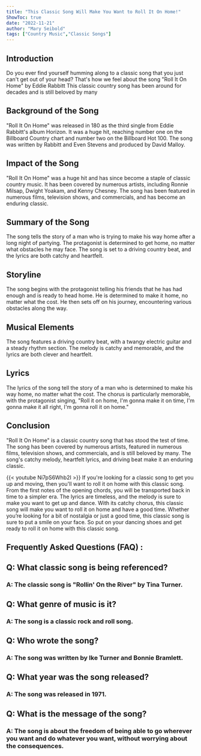 ```yaml
---
title: "This Classic Song Will Make You Want to Roll It On Home!"
ShowToc: true 
date: "2022-11-21"
author: "Mary Seibold" 
tags: ["Country Music","Classic Songs"]
---
```

## Introduction

Do you ever find yourself humming along to a classic song that you just can't get out of your head? That's how we feel about the song "Roll It On Home" by Eddie Rabbitt This classic country song has been around for decades and is still beloved by many

## Background of the Song

"Roll It On Home" was released in 180 as the third single from Eddie Rabbitt's album Horizon. It was a huge hit, reaching number one on the Billboard Country chart and number two on the Billboard Hot 100. The song was written by Rabbitt and Even Stevens and produced by David Malloy.

## Impact of the Song

"Roll It On Home" was a huge hit and has since become a staple of classic country music. It has been covered by numerous artists, including Ronnie Milsap, Dwight Yoakam, and Kenny Chesney. The song has been featured in numerous films, television shows, and commercials, and has become an enduring classic.

## Summary of the Song

The song tells the story of a man who is trying to make his way home after a long night of partying. The protagonist is determined to get home, no matter what obstacles he may face. The song is set to a driving country beat, and the lyrics are both catchy and heartfelt.

## Storyline

The song begins with the protagonist telling his friends that he has had enough and is ready to head home. He is determined to make it home, no matter what the cost. He then sets off on his journey, encountering various obstacles along the way.

## Musical Elements

The song features a driving country beat, with a twangy electric guitar and a steady rhythm section. The melody is catchy and memorable, and the lyrics are both clever and heartfelt.

## Lyrics

The lyrics of the song tell the story of a man who is determined to make his way home, no matter what the cost. The chorus is particularly memorable, with the protagonist singing, "Roll it on home, I'm gonna make it on time, I'm gonna make it all right, I'm gonna roll it on home."

## Conclusion

"Roll It On Home" is a classic country song that has stood the test of time. The song has been covered by numerous artists, featured in numerous films, television shows, and commercials, and is still beloved by many. The song's catchy melody, heartfelt lyrics, and driving beat make it an enduring classic.

{{< youtube Ni7pS6Whb2I >}} 
If you're looking for a classic song to get you up and moving, then you'll want to roll it on home with this classic song. From the first notes of the opening chords, you will be transported back in time to a simpler era. The lyrics are timeless, and the melody is sure to make you want to get up and dance. With its catchy chorus, this classic song will make you want to roll it on home and have a good time. Whether you’re looking for a bit of nostalgia or just a good time, this classic song is sure to put a smile on your face. So put on your dancing shoes and get ready to roll it on home with this classic song.

## Frequently Asked Questions (FAQ) :
<h2>Q: What classic song is being referenced?</h2>

<h3>A: The classic song is "Rollin' On the River" by Tina Turner.</h3>

<h2>Q: What genre of music is it?</h2>

<h3>A: The song is a classic rock and roll song.</h3>

<h2>Q: Who wrote the song?</h2>

<h3>A: The song was written by Ike Turner and Bonnie Bramlett.</h3>

<h2>Q: What year was the song released?</h2>

<h3>A: The song was released in 1971.</h3>

<h2>Q: What is the message of the song?</h2>

<h3>A: The song is about the freedom of being able to go wherever you want and do whatever you want, without worrying about the consequences.</h3>



